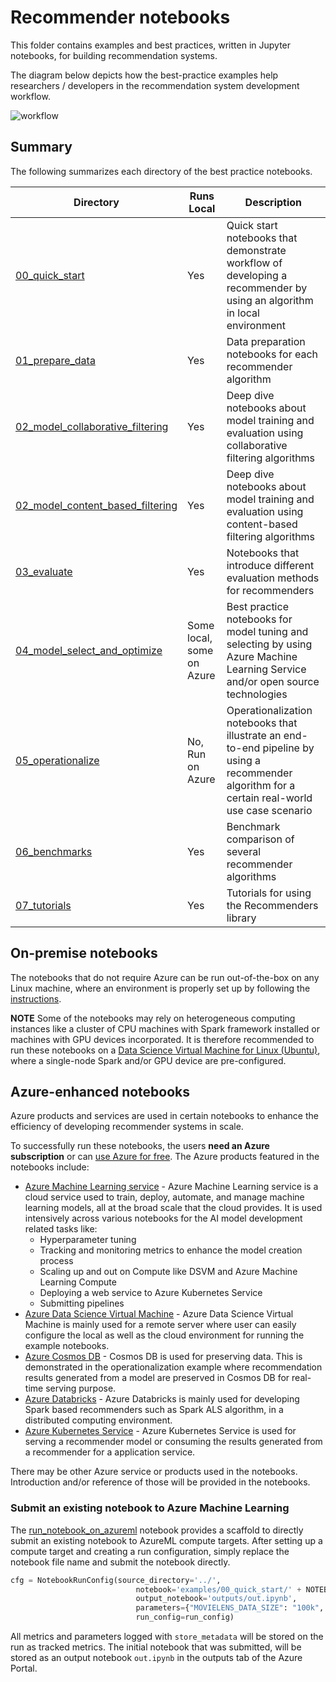 # Recommender notebooks

This folder contains examples and best practices, written in Jupyter notebooks, for building recommendation systems.

The diagram below depicts how the best-practice examples help researchers / developers in the recommendation system development workflow.

![workflow](https://recodatasets.z20.web.core.windows.net/images/reco_workflow.png)


## Summary

The following summarizes each directory of the best practice notebooks.

| Directory | Runs Local | Description |
| --- | --- | --- |
| [00_quick_start](00_quick_start)| Yes | Quick start notebooks that demonstrate workflow of developing a recommender by using an algorithm in local environment|
| [01_prepare_data](01_prepare_data) | Yes | Data preparation notebooks for each recommender algorithm|
| [02_model_collaborative_filtering](02_model_collaborative_filtering) | Yes | Deep dive notebooks about model training and evaluation using collaborative filtering algorithms |
| [02_model_content_based_filtering](02_model_content_based_filtering) | Yes |Deep dive notebooks about model training and evaluation using content-based filtering algorithms |
| [03_evaluate](03_evaluate) | Yes | Notebooks that introduce different evaluation methods for recommenders |
| [04_model_select_and_optimize](04_model_select_and_optimize) | Some local, some on Azure | Best practice notebooks for model tuning and selecting by using Azure Machine Learning Service and/or open source technologies |
| [05_operationalize](05_operationalize) | No, Run on Azure | Operationalization notebooks that illustrate an end-to-end pipeline by using a recommender algorithm for a certain real-world use case scenario |
| [06_benchmarks](06_benchmarks) | Yes | Benchmark comparison of several recommender algorithms |
| [07_tutorials](07_tutorials) | Yes | Tutorials for using the Recommenders library |

## On-premise notebooks

The notebooks that do not require Azure can be run out-of-the-box on any Linux machine, where an environment is properly
set up by following the [instructions](../SETUP.md). 

**NOTE** Some of the notebooks may rely on heterogeneous computing instances
like a cluster of CPU machines with Spark framework installed or machines with GPU devices incorporated. It is therefore recommended
to run these notebooks on a [Data Science Virtual Machine for Linux (Ubuntu)](https://azuremarketplace.microsoft.com/en-us/marketplace/apps/microsoft-dsvm.linux-data-science-vm-ubuntu), where a single-node Spark and/or GPU device are pre-configured.

## Azure-enhanced notebooks

Azure products and services are used in certain notebooks to enhance the efficiency of developing recommender systems in scale.

To successfully run these notebooks, the users **need an Azure subscription** or can [use Azure for free](https://azure.microsoft.com/en-us/free/).
The Azure products featured in the notebooks include:

* [Azure Machine Learning service](https://azure.microsoft.com/en-us/services/machine-learning-service/) - Azure Machine Learning service is a cloud service used to train, deploy, automate, and manage machine learning models, all at the broad scale that the cloud provides. It is used intensively across various notebooks for the AI model development related tasks like:
  * Hyperparameter tuning
  * Tracking and monitoring metrics to enhance the model creation process
  * Scaling up and out on Compute like DSVM and Azure Machine Learning Compute
  * Deploying a web service to Azure Kubernetes Service
  * Submitting pipelines
* [Azure Data Science Virtual Machine](https://azure.microsoft.com/en-us/services/virtual-machines/data-science-virtual-machines/) - Azure Data Science Virtual Machine is mainly used for a remote server where user
can easily configure the local as well as the cloud environment for running the example notebooks.
* [Azure Cosmos DB](https://docs.microsoft.com/en-us/azure/cosmos-db/introduction) - Cosmos DB is used for preserving data. This is demonstrated in the operationalization example where
recommendation results generated from a model are preserved in Cosmos DB for real-time serving purpose.
* [Azure Databricks](https://azure.microsoft.com/en-us/services/databricks/) - Azure Databricks is mainly used for developing Spark based recommenders such as Spark ALS algorithm, in a distributed computing
environment.
* [Azure Kubernetes Service](https://azure.microsoft.com/en-us/services/kubernetes-service/) - Azure Kubernetes Service is used for serving a recommender model or consuming the results
generated from a recommender for a application service.

There may be other Azure service or products used in the notebooks. Introduction and/or reference of
those will be provided in the notebooks.

### Submit an existing notebook to Azure Machine Learning

 The [run_notebook_on_azureml](./run_notebook_on_azureml.ipynb) notebook provides a scaffold to directly submit an existing notebook to AzureML compute targets. After setting up a compute target and creating a run configuration, simply replace the notebook file name and submit the notebook directly. 

```python
cfg = NotebookRunConfig(source_directory='../',
                            notebook='examples/00_quick_start/' + NOTEBOOK_NAME,
                            output_notebook='outputs/out.ipynb',
                            parameters={"MOVIELENS_DATA_SIZE": "100k", "TOP_K": 10},
                            run_config=run_config)
```

All metrics and parameters logged with `store_metadata` will be stored on the run as tracked metrics. The initial notebook that was submitted, will be stored as an output notebook ```out.ipynb``` in the outputs tab of the Azure Portal. 
